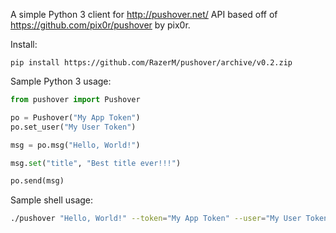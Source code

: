 A simple Python 3 client for http://pushover.net/ API based off of https://github.com/pix0r/pushover by pix0r.

Install:

    pip install https://github.com/RazerM/pushover/archive/v0.2.zip

Sample Python 3 usage:

```python
from pushover import Pushover

po = Pushover("My App Token")
po.set_user("My User Token")

msg = po.msg("Hello, World!")

msg.set("title", "Best title ever!!!")

po.send(msg)
```

Sample shell usage:

```bash
./pushover "Hello, World!" --token="My App Token" --user="My User Token"
```
